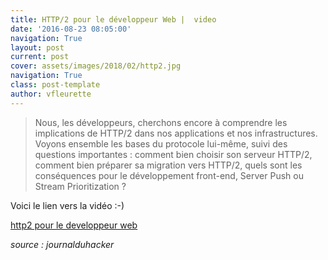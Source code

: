 ```yaml
---
title: HTTP/2 pour le développeur Web |  video
date: '2016-08-23 08:05:00'
navigation: True
layout: post
current: post
cover: assets/images/2018/02/http2.jpg
navigation: True
class: post-template
author: vfleurette
---
```


> Nous, les développeurs, cherchons encore à comprendre les implications de HTTP/2 dans nos applications et nos infrastructures. Voyons ensemble les bases du protocole lui-même, suivi des questions importantes : comment bien choisir son serveur HTTP/2, comment bien préparer sa migration vers HTTP/2, quels sont les conséquences pour le développement front-end, Server Push ou Stream Prioritization ?

Voici le lien vers la vidéo :-)


[http2 pour le developpeur web](https://www.infoq.com/fr/presentations/mix-it-brian-clozel-http2-pour-le-developpeur-web)

 

*source : journalduhacker*